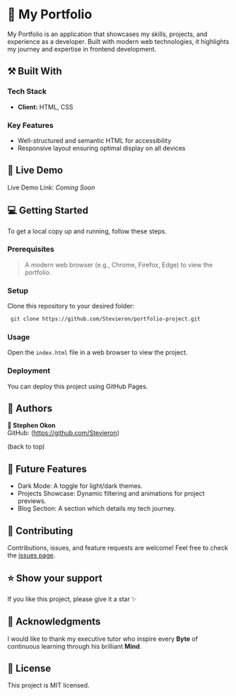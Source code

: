 # 📖 My Portfolio

My Portfolio is an application that showcases my skills, projects, and experience as a developer. Built with modern web technologies, it highlights my journey and expertise in frontend development.

## ⚒️ Built With

### Tech Stack

- **Client:** HTML, CSS

### Key Features

- Well-structured and semantic HTML for accessibility
- Responsive layout ensuring optimal display on all devices

## 🚀 Live Demo

Live Demo Link: _Coming Soon_

## 💻 Getting Started

To get a local copy up and running, follow these steps.

### Prerequisites

> A modern web browser (e.g., Chrome, Firefox, Edge) to view the portfolio.

### Setup

Clone this repository to your desired folder:

```sh
 git clone https://github.com/Stevieron/portfolio-project.git
```

### Usage

Open the `index.html` file in a web browser to view the project.

### Deployment

You can deploy this project using GitHub Pages.

## 👥 Authors

**👤 Stephen Okon**  
GitHub: (https://github.com/Stevieron)

(back to top)

## 🌟 Future Features

- Dark Mode: A toggle for light/dark themes.
- Projects Showcase: Dynamic filtering and animations for project previews.
- Blog Section: A section which details my tech journey.

## 🤝 Contributing

Contributions, issues, and feature requests are welcome! Feel free to check the [issues page](https://github.com/Stevieron/hello-mind/issues).

## ⭐ Show your support

If you like this project, please give it a star ✨

## 🙏 Acknowledgments

I would like to thank my executive tutor who inspire every **Byte** of continuous learning through his brilliant **Mind**.

## 📝 License

This project is MIT licensed.
